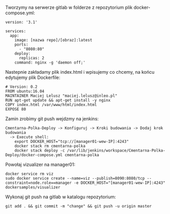 Tworzymy na serwerze gitlab w folderze z repozytorium plik docker-compose.yml:
```
version: '3.1'

services:
  app:
    image: [nazwa repo]/[obraz]:latest
    ports:
      - "8080:80"
    deploy:
      replicas: 2
    command: nginx -g 'daemon off;'
```
Nastepnie zakładamy plik index.html i wpisujemy co chcemy, na końcu edytujemy plik Dockerfile:
```
# Version: 0.2
FROM ubuntu:16.04
MAINTAINER Maciej Lelusz "maciej.lelusz@inleo.pl"
RUN apt-get update && apt-get install -y nginx
COPY index.html /var/www/html/index.html
EXPOSE 80
```
Zamin zrobimy git push wejdzmy na jenkins:
```
Cmentarna-Polka-Deploy -> Konfiguruj -> Kroki budowania -> Dodaj krok budowania
  -> Execute shell:
    export DOCKER_HOST="tcp://[manager01-wew-IP]:4243"
    docker stack rm cmentarna-polka
    docker stack deploy -c /var/lib/jenkins/workspace/Cmentarna-Polka-Deploy/docker-compose.yml cmentarna-polka
```
Powołaj vizualizer na manager01:
```
docker service rm viz
sudo docker service create --name=viz --publish=8090:8080/tcp --constraint=node.role==manager -e DOCKER_HOST="[manager01-wew-IP]:4243"   dockersamples/visualizer
```
Wykonaj git push na gitlab w katalogu repozytorium:
```
git add . && git commit -m "change" && git push -u origin master
```

